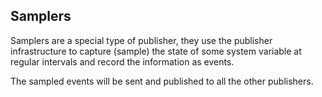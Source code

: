 ## Samplers

Samplers are a special type of publisher, they use the publisher
infrastructure to capture (sample) the state of some system variable
at regular intervals and record the information as events.

The sampled events will be sent and published to all the other publishers.
